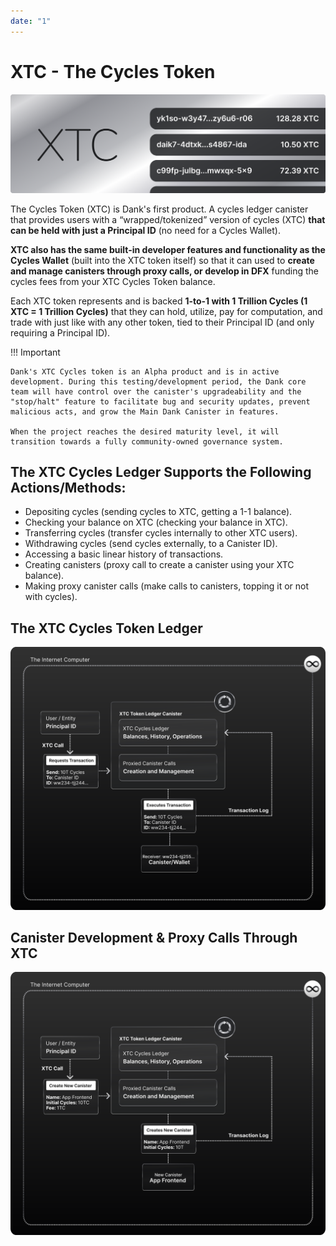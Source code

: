 ```yaml
---
date: "1"
---
```


# XTC - The Cycles Token

![](imgs/xtc-trx.png)

The Cycles Token (XTC) is Dank's first product. A cycles ledger canister that provides users with a “wrapped/tokenized” version of cycles (XTC) **that can be held with just a Principal ID** (no need for a Cycles Wallet).

**XTC also has the same built-in developer features and functionality as the Cycles Wallet** (built into the XTC token itself) so that it can used to **create and manage canisters through proxy calls, or develop in DFX** funding the cycles fees from your XTC Cycles Token balance.

Each XTC token represents and is backed **1-to-1 with 1 Trillion Cycles (1 XTC = 1 Trillion Cycles)**  that they can hold, utilize, pay for computation, and trade with just like with any other token, tied to their Principal ID (and only requiring a Principal ID).

!!! Important

    Dank's XTC Cycles token is an Alpha product and is in active development. During this testing/development period, the Dank core team will have control over the canister's upgradeability and the "stop/halt" feature to facilitate bug and security updates, prevent malicious acts, and grow the Main Dank Canister in features. 
    
    When the project reaches the desired maturity level, it will transition towards a fully community-owned governance system.

## The XTC Cycles Ledger Supports the Following Actions/Methods:

- Depositing cycles (sending cycles to XTC, getting a 1-1 balance).
- Checking your balance on XTC (checking your balance in XTC).
- Transferring cycles (transfer cycles internally to other XTC users).
- Withdrawing cycles (send cycles externally, to a Canister ID).
- Accessing a basic linear history of transactions.
- Creating canisters (proxy call to create a canister using your XTC balance).
- Making proxy canister calls (make calls to canisters, topping it or not with cycles).

## The XTC Cycles Token Ledger
![](imgs/transaction.svg)



## Canister Development & Proxy Calls Through XTC 
![](imgs/canister.svg)
